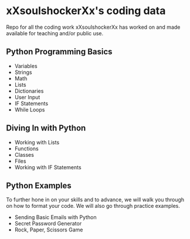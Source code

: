 # xXsoulshockerXx's coding data

Repo for all the coding work xXsoulshockerXx has worked on and made available for teaching and/or public use.

## Python Programming Basics

- Variables
- Strings
- Math
- Lists
- Dictionaries
- User Input
- IF Statements
- While Loops

## Diving In with Python

- Working with Lists
- Functions
- Classes
- Files
- Working with IF Statements

## Python Examples

To further hone in on your skills and to advance, we will walk you through on how to format your code. We will also go through practice examples.

- Sending Basic Emails with Python
- Secret Password Generator
- Rock, Paper, Scissors Game

